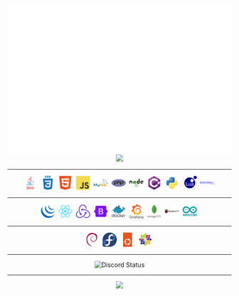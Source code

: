 <div align="center">
  <div><a href="https://github.com/lowlighter/metrics"><img src="/github-metrics.svg" /></a></div>
  <div><a href="https://github.com/anuraghazra/github-readme-stats"><img src="https://github-readme-stats.vercel.app/api/wakatime?username=ultradaddy\&layout=compact&theme=midnight-purple" width="450px" /></a></div>

---

  <p>
    <img src="https://github.com/devicons/devicon/blob/master/icons/java/java-original-wordmark.svg" title="Java" alt="Java" width="32" height="32"/>&nbsp;
    <img src="https://github.com/devicons/devicon/blob/master/icons/css3/css3-plain-wordmark.svg" title="CSS3" alt="CSS" width="32" height="32"/>&nbsp;
    <img src="https://github.com/devicons/devicon/blob/master/icons/html5/html5-original.svg" title="HTML5" alt="HTML" width="32" height="32"/>&nbsp;
    <img src="https://github.com/devicons/devicon/blob/master/icons/javascript/javascript-original.svg" title="JavaScript" alt="JavaScript" width="32" height="32"/>&nbsp;
    <img src="https://github.com/devicons/devicon/blob/master/icons/mysql/mysql-original-wordmark.svg" title="MySQL" alt="MySQL" width="32" height="32"/>&nbsp;
    <img src="https://github.com/devicons/devicon/blob/master/icons/php/php-original.svg" title="PHP" alt="PHP" width="32" height="32"/>&nbsp;
    <img src="https://github.com/devicons/devicon/blob/master/icons/nodejs/nodejs-original-wordmark.svg" title="Node.js" alt="Node.js" width="32" height="32"/>&nbsp;
    <img src="https://github.com/devicons/devicon/blob/master/icons/csharp/csharp-original.svg" title="C#" alt="C#" width="32" height="32"/>&nbsp;
    <img src="https://github.com/devicons/devicon/blob/master/icons/python/python-original.svg" title="Python" alt="Python" width="32" height="32"/>&nbsp;
    <img src="https://github.com/devicons/devicon/blob/master/icons/lua/lua-original.svg" title="Lua" alt="Lua" width="32" height="32"/>&nbsp;
    <img src="https://github.com/devicons/devicon/blob/master/icons/discordjs/discordjs-original-wordmark.svg" title="discord.js" alt="discord.js" width="32" height="32"/>&nbsp;
  </p>

---

  <p>
    <img src="https://github.com/devicons/devicon/blob/master/icons/jquery/jquery-original.svg" title="jQuery" alt="jQuery" width="32" height="32"/>&nbsp;
    <img src="https://github.com/devicons/devicon/blob/master/icons/react/react-original.svg" title="React" alt="React" width="32" height="32"/>&nbsp;
    <img src="https://github.com/devicons/devicon/blob/master/icons/redux/redux-original.svg" title="Redux" alt="Redux" width="32" height="32"/>&nbsp;
    <img src="https://github.com/devicons/devicon/blob/master/icons/bootstrap/bootstrap-original.svg" title="Bootstrap" alt="Bootstrap" width="32" height="32"/>&nbsp;
    <img src="https://github.com/devicons/devicon/blob/master/icons/docker/docker-original-wordmark.svg" title="Docker" alt="Docker" width="32" height="32"/>&nbsp;
    <img src="https://github.com/devicons/devicon/blob/master/icons/grafana/grafana-original-wordmark.svg" title="Grafana" alt="Grafana" width="32" height="32"/>&nbsp;
    <img src="https://github.com/devicons/devicon/blob/master/icons/mongodb/mongodb-original-wordmark.svg" title="MongoDB" alt="MongoDB" width="32" height="32"/>&nbsp;
    <img src="https://github.com/devicons/devicon/blob/master/icons/raspberrypi/raspberrypi-original-wordmark.svg" title="RaspberryPi" alt="RaspberryPi" width="32" height="32"/>&nbsp;
    <img src="https://github.com/devicons/devicon/blob/master/icons/arduino/arduino-original-wordmark.svg" title="Arduino" alt="Arduino" width="32" height="32"/>&nbsp;
  </p>

---

  <p>
    <img src="https://github.com/devicons/devicon/blob/master/icons/debian/debian-original.svg" title="Debian" alt="Debian" width="32" height="32"/>&nbsp;
    <img src="https://github.com/devicons/devicon/blob/master/icons/fedora/fedora-original.svg" title="Fedora" alt="Fedora" width="32" height="32"/>&nbsp;
    <img src="https://github.com/devicons/devicon/blob/master/icons/ubuntu/ubuntu-plain.svg" title="Ubuntu" alt="Ubuntu" width="32" height="32"/>&nbsp;
    <img src="https://github.com/devicons/devicon/blob/master/icons/centos/centos-original.svg" title="CentOS" alt="CentOS" width="32" height="32"/>&nbsp;
  </p>

---

  <!-- Proudly created with GPRM ( https://gprm.itsvg.in ) -->
  <img src="https://lanyard.cnrad.dev/api/154482845866262529" alt="Discord Status">

---

  <a href="https://github.com/antonkomarev/github-profile-views-counter"><img src="https://komarev.com/ghpvc/?username=ultradaddy&style=flat-square&color=blue" /></a>
<!--
---

  <picture>
    <img alt="github-snake" src="https://raw.githubusercontent.com/ultradaddy/ultradaddy/output/snake.svg" />
  </picture>
-->
</div>
